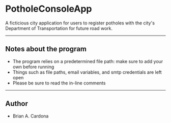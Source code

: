 # PotholeConsoleApp

A ficticious city application for users to register potholes
with the city's Department of Transportation for future road work.

---

## Notes about the program

- The program relies on a predetermined file path: make sure to add your own before running
- Things such as file paths, email variables, and smtp credentials are left open
- Please be sure to read the in-line comments

 

---

## Author

- Brian A. Cardona
